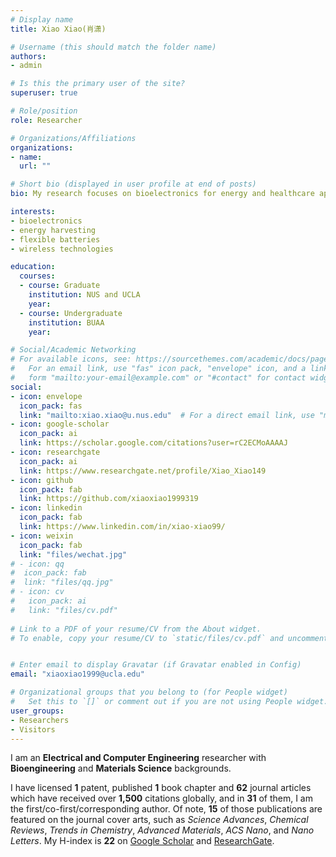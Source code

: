 ```yaml
---
# Display name
title: Xiao Xiao(肖潇)

# Username (this should match the folder name)
authors:
- admin

# Is this the primary user of the site?
superuser: true

# Role/position
role: Researcher

# Organizations/Affiliations
organizations:
- name: 
  url: ""

# Short bio (displayed in user profile at end of posts)
bio: My research focuses on bioelectronics for energy and healthcare applications.

interests:
- bioelectronics
- energy harvesting
- flexible batteries
- wireless technologies

education:
  courses:
  - course: Graduate
    institution: NUS and UCLA
    year: 
  - course: Undergraduate
    institution: BUAA
    year: 

# Social/Academic Networking
# For available icons, see: https://sourcethemes.com/academic/docs/page-builder/#icons
#   For an email link, use "fas" icon pack, "envelope" icon, and a link in the
#   form "mailto:your-email@example.com" or "#contact" for contact widget.
social:
- icon: envelope
  icon_pack: fas
  link: "mailto:xiao.xiao@u.nus.edu"  # For a direct email link, use "mailto:test@example.org".
- icon: google-scholar
  icon_pack: ai
  link: https://scholar.google.com/citations?user=rC2ECMoAAAAJ
- icon: researchgate
  icon_pack: ai
  link: https://www.researchgate.net/profile/Xiao_Xiao149
- icon: github
  icon_pack: fab
  link: https://github.com/xiaoxiao1999319
- icon: linkedin
  icon_pack: fab
  link: https://www.linkedin.com/in/xiao-xiao99/
- icon: weixin
  icon_pack: fab
  link: "files/wechat.jpg"
# - icon: qq
#  icon_pack: fab
#  link: "files/qq.jpg"
# - icon: cv
#   icon_pack: ai
#   link: "files/cv.pdf"
  
# Link to a PDF of your resume/CV from the About widget.
# To enable, copy your resume/CV to `static/files/cv.pdf` and uncomment the lines below.


# Enter email to display Gravatar (if Gravatar enabled in Config)
email: "xiaoxiao1999@ucla.edu"

# Organizational groups that you belong to (for People widget)
#   Set this to `[]` or comment out if you are not using People widget.
user_groups:
- Researchers
- Visitors
---
```


I am an **Electrical and Computer Engineering** researcher with **Bioengineering** and **Materials Science** backgrounds. 

I have licensed **1** patent, published **1** book chapter and **62** journal articles which have received over **1,500** citations globally, and in **31** of them, I am the first/co-first/corresponding author. Of note, **15** of those publications are featured on the journal cover arts, such as *Science Advances*, *Chemical Reviews*, *Trends in Chemistry*, *Advanced Materials*, *ACS Nano*, and *Nano Letters*. My H-index is **22** on [Google Scholar](https://scholar.google.com/citations?user=rC2ECMoAAAAJ) and [ResearchGate](https://www.researchgate.net/profile/Xiao_Xiao149).
